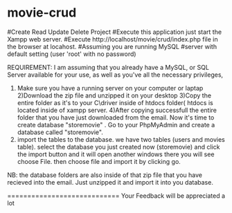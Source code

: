 # movie-crud
#Create Read Update Delete Project
#Execute this application just start the Xampp web server.
#Execute http://localhost/movie/crud/index.php file in the browser at locahost.
#Assuming you are running MySQL
#server with default setting (user 'root' with no password)

REQUIREMENT:
I am assuming that you already have a MySQL, or SQL Server available for your use, as well as you've all the necessary privileges,

1) Make sure you have a running server on your computer or laptap
2)Download the zip file and unzipped it on your desktop
3)Copy the entire folder as it's to your C\driver inside of htdocs folder( htdocs is located
inside of xampp server.
4)After copying successfull the entire folder that you have just downloaded from the email.
Now it's time to create  database "storemovie" . Go to your PhpMyAdmin and create a database
called "storemovie".
5) import the tables to the database. we have two tables (users and movies table).
select the database you just created now (storemovie) and click the import button  and it
will open another windows there you will see choose File. then choose file and import it by clicking go.

NB: the database folders are also inside of that zip file that you have recieved into the email.
Just unzipped it and import it into you database.


============================
Your Feedback will be appreciated a lot
